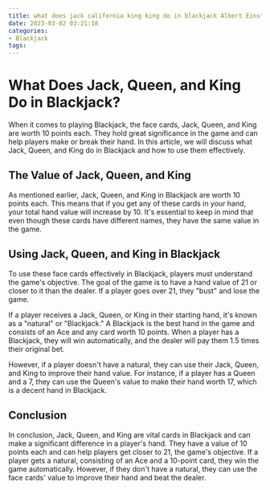 ```yaml
---
title: what does jack california king king do in blackjack Albert Einstein
date: 2023-03-02 03:21:18
categories:
- Blackjack
tags:
---
```

# What Does Jack, Queen, and King Do in Blackjack?

When it comes to playing Blackjack, the face cards, Jack, Queen, and King are worth 10 points each. They hold great significance in the game and can help players make or break their hand. In this article, we will discuss what Jack, Queen, and King do in Blackjack and how to use them effectively.

## The Value of Jack, Queen, and King

As mentioned earlier, Jack, Queen, and King in Blackjack are worth 10 points each. This means that if you get any of these cards in your hand, your total hand value will increase by 10. It's essential to keep in mind that even though these cards have different names, they have the same value in the game.

## Using Jack, Queen, and King in Blackjack

To use these face cards effectively in Blackjack, players must understand the game's objective. The goal of the game is to have a hand value of 21 or closer to it than the dealer. If a player goes over 21, they "bust" and lose the game.

If a player receives a Jack, Queen, or King in their starting hand, it's known as a "natural" or "Blackjack." A Blackjack is the best hand in the game and consists of an Ace and any card worth 10 points. When a player has a Blackjack, they will win automatically, and the dealer will pay them 1.5 times their original bet.

However, if a player doesn't have a natural, they can use their Jack, Queen, and King to improve their hand value. For instance, if a player has a Queen and a 7, they can use the Queen's value to make their hand worth 17, which is a decent hand in Blackjack.

## Conclusion

In conclusion, Jack, Queen, and King are vital cards in Blackjack and can make a significant difference in a player's hand. They have a value of 10 points each and can help players get closer to 21, the game's objective. If a player gets a natural, consisting of an Ace and a 10-point card, they win the game automatically. However, if they don't have a natural, they can use the face cards' value to improve their hand and beat the dealer.